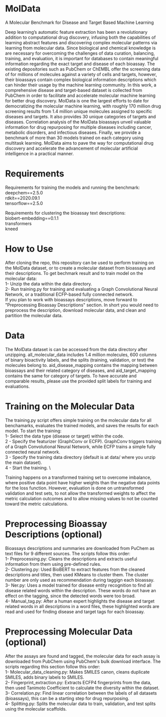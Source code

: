 # MolData
A Molecular Benchmark for Disease and Target Based Machine Learning

Deep learning’s automatic feature extraction has been a revolutionary addition to computational drug discovery, infusing both the capabilities of learning abstract features and discovering complex molecular patterns via learning from molecular data. Since biological and chemical knowledge is are necessary for overcoming the challenges of data curation, balancing, training, and evaluation, it is important for databases to contain meaningful information regarding the exact target and disease of each bioassay. The existing depositories such as PubChem or ChEMBL offer the screening data of for millions of molecules against a variety of cells and targets, however, their bioassays contain complex biological information descriptions which can hinder their usage by the machine learning community. In this work, a comprehensive disease and target-based dataset is collected from PubChem in order to facilitate and accelerate molecular machine learning for better drug discovery. MolData is one the largest efforts to date for democratizing the molecular machine learning, with roughly 170 million drug screening results from 1.4 million unique molecules assigned to specific diseases and targets. It also provides 30 unique categories of targets and diseases. Correlation analysis of the MolData bioassays unveil valuable information for drug repurposing for multiple diseases including cancer, metabolic disorders, and infectious diseases. Finally, we provide a benchmark of more than 30 models trained on each category using multitask learning. MolData aims to pave the way for computational drug discovery and accelerate the advancement of molecular artificial intelligence in a practical manner.

# Requirements
Requirements for training the models and running the benchmark:\
deepchem==2.5.0\
rdkit==2020.09.1\
tensorflow==2.5.0

Requirements for clustering the bioassay text descriptions:\
biobert-embedding==0.1.1\
transformers\
kneed

# How to Use
After cloning the repo, this repository can be used to perform training on the MolData dataset, or to create a molecular dataset from bioassays and their descriptions. To get bechmark result and to train model on the molecular data:\
1- Unzip the data within the data directory.\
2- Run training.py for training and evaluating a Graph Convolutional Neural Network, or a traditional ECFP-based fully connected network.\
If you plan to work with bioassays descriptions, move forward to "Preprocessing Bioassay Descriptions" section. In short you would need to preprocess the description, download molecular data, and clean and partition the molecular data.

# Data
The MolData dataset is can be accessed from the data directory after unzipping. all_molecular_data includes 1.4 million molecules, 600 columns of binary bioactivity labels, and the splits (training, validation, or test) the molecules belong to. aid_disease_mapping contains the mapping between bioassays and their related category of diseases, and aid_target_mapping contains the same for category of targets. To have accurate and comparable results, please use the provided split labels for training and evaluations.

# Training on the Molecular Data
The training.py script offers simple training on the molecular data for all benchamarks, evaluates the trained models, and saves the results for each model. To start the training:\
1- Select the data type (disease or target) within the code.\
2 - Specify the featurizer (GraphConv or ECFP). GraphConv triggers training of a Graph Convolutional Neural Network, while ECFP trains a simple fully connected neural network.\
3 - Specify the training data directory (default is at data/ where you unzip the main dataset).\
4 - Start the training. \

Training happens on a transformed training set to overcome imbalance, where positive data point have higher weights than the negative data points for the loss function. However, evaluation is done on untransformed validation and test sets, to not allow the transformed weights to affect the metric calculation outcomes and to allow missing values to not be counted toward the metric calculations.

# Preprocessing Bioassay Descriptions (optional)
Bioassays descriptions and summaries are downloaded from PuChem as text files for 9 different sources. The scripts follow this order:\
1- Preprocessing.py: Cleans the descriptions and extracts useful information from them using pre-defined rules.\
2- Clustering.py: Used BioBERT to extract features from the cleaned descriptions and titles, then used KMeans to cluster them. The cluster number are only used as recommendation during taggign each bioassay.\
3- Ner.py: Uses  a model trained for disease entity recognition to find all disease related words within the description. These words do not have an effect on the tagging, since the detected words were too broad.\
4- Manual_tag.py: After a human expert highlights the disease and target related words in all descriptions in a word files, these highlighted words are read and used for finding disease and target tags for each bioassay.

# Preprocessing Molecular Data (optional)
After the assays are found and tagged, the molecular data for each assay is downloaded from PubChem using PubChem's bulk download interface. The scripts regarding this section follow this order:\
1- Molecular_data_cleaning.py: Makes SMILES canon, cleans duplicate SMILES, adds binary labels to SMILES.\
2- Fingerprint_extraction.py: Extracts ECFP4 fingerprints from the data, then used Tanimoto Coefficient to calculate the diversity within the dataset.\
3- Correlation.py: Find linear correlation between the labels of all datasets (bioassays), this can be a starting step for drug repurposing.\
4- Splitting.py: Splits the molecular data to train, validation, and test splits using the molecular scaffolds.
